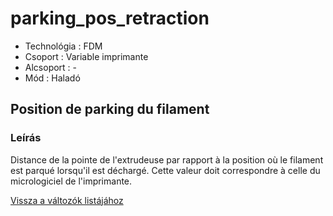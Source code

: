 # parking\_pos\_retraction

* Technológia : FDM
* Csoport : Variable imprimante
* Alcsoport : -
* Mód : Haladó

## Position de parking du filament

### Leírás

Distance de la pointe de l'extrudeuse par rapport à la position où le filament est parqué lorsqu'il est déchargé. Cette valeur doit correspondre à celle du micrologiciel de l'imprimante.

[Vissza a változók listájához](../../variable_list)


